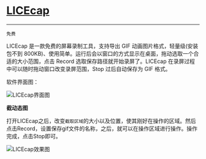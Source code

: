 # [LICEcap](http://www.cockos.com/licecap/)  
---
`免费`

LICEcap 是一款免费的屏幕录制工具，支持导出 GIF 动画图片格式，轻量级(安装包不到 800KB)、使用简单。运行后会以窗口的方式显示在桌面，拖动选取一个合适的大小范围，点击 Record 选取保存路径就开始录屏了。LICEcap 在录屏过程中可以随时拖动窗口改变录屏范围，Stop 过后自动保存为 GIF 格式。

软件界面图：

![LICEcap界面图][2]

**截动态图**

打开LICEcap之后，改变`截取区域`的大小以及位置，使其刚好在操作的区域。然后点击Record，设置保存gif文件的名称，之后，就可以在操作区域进行操作。操作完成，点击Stop即可。

![LICEcap效果图][1]

[1]: http://xuelangzf-github.qiniudn.com/2014-11-11_LICEcap.gif
[2]: http://xuelangzf-github.qiniudn.com/apps_LICEcap_view.png